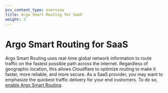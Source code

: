 ```yaml
---
pcx_content_type: overview
title: Argo Smart Routing for SaaS
weight: 3
---
```


# Argo Smart Routing for SaaS

Argo Smart Routing uses real-time global network information to route traffic on the fastest possible path across the internet. Regardless of geographic location, this allows Cloudflare to optimize routing to make it faster, more reliable, and more secure. As a SaaS provider, you may want to emphasize the quickest traffic delivery for your end customers. To do so, [enable Argo Smart Routing](/argo-smart-routing/get-started/#enable-argo-smart-routing). 